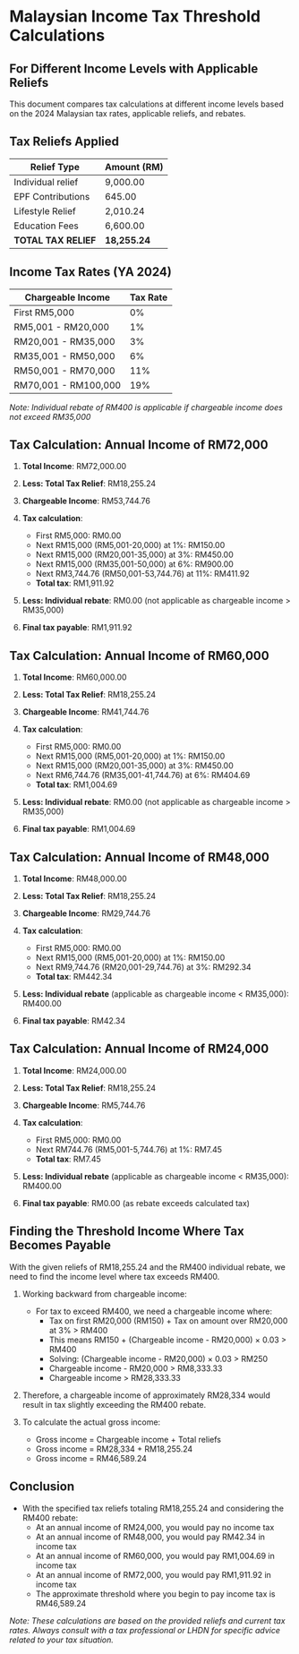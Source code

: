 # Malaysian Income Tax Threshold Calculations
## For Different Income Levels with Applicable Reliefs

This document compares tax calculations at different income levels based on the 2024 Malaysian tax rates, applicable reliefs, and rebates.

## Tax Reliefs Applied

| Relief Type | Amount (RM) |
|-------------|-------------|
| Individual relief | 9,000.00 |
| EPF Contributions | 645.00 |
| Lifestyle Relief | 2,010.24 |
| Education Fees | 6,600.00 |
| **TOTAL TAX RELIEF** | **18,255.24** |

## Income Tax Rates (YA 2024)

| Chargeable Income | Tax Rate |
|-------------------|----------|
| First RM5,000 | 0% |
| RM5,001 - RM20,000 | 1% |
| RM20,001 - RM35,000 | 3% |
| RM35,001 - RM50,000 | 6% |
| RM50,001 - RM70,000 | 11% |
| RM70,001 - RM100,000 | 19% |

*Note: Individual rebate of RM400 is applicable if chargeable income does not exceed RM35,000*

## Tax Calculation: Annual Income of RM72,000

1. **Total Income**: RM72,000.00
2. **Less: Total Tax Relief**: RM18,255.24
3. **Chargeable Income**: RM53,744.76

4. **Tax calculation**:
   - First RM5,000: RM0.00
   - Next RM15,000 (RM5,001-20,000) at 1%: RM150.00
   - Next RM15,000 (RM20,001-35,000) at 3%: RM450.00
   - Next RM15,000 (RM35,001-50,000) at 6%: RM900.00
   - Next RM3,744.76 (RM50,001-53,744.76) at 11%: RM411.92
   - **Total tax**: RM1,911.92
   
5. **Less: Individual rebate**: RM0.00 (not applicable as chargeable income > RM35,000)
6. **Final tax payable**: RM1,911.92

## Tax Calculation: Annual Income of RM60,000

1. **Total Income**: RM60,000.00
2. **Less: Total Tax Relief**: RM18,255.24
3. **Chargeable Income**: RM41,744.76

4. **Tax calculation**:
   - First RM5,000: RM0.00
   - Next RM15,000 (RM5,001-20,000) at 1%: RM150.00
   - Next RM15,000 (RM20,001-35,000) at 3%: RM450.00
   - Next RM6,744.76 (RM35,001-41,744.76) at 6%: RM404.69
   - **Total tax**: RM1,004.69
   
5. **Less: Individual rebate**: RM0.00 (not applicable as chargeable income > RM35,000)
6. **Final tax payable**: RM1,004.69

## Tax Calculation: Annual Income of RM48,000

1. **Total Income**: RM48,000.00
2. **Less: Total Tax Relief**: RM18,255.24
3. **Chargeable Income**: RM29,744.76

4. **Tax calculation**:
   - First RM5,000: RM0.00
   - Next RM15,000 (RM5,001-20,000) at 1%: RM150.00
   - Next RM9,744.76 (RM20,001-29,744.76) at 3%: RM292.34
   - **Total tax**: RM442.34
   
5. **Less: Individual rebate** (applicable as chargeable income < RM35,000): RM400.00
6. **Final tax payable**: RM42.34

## Tax Calculation: Annual Income of RM24,000

1. **Total Income**: RM24,000.00
2. **Less: Total Tax Relief**: RM18,255.24
3. **Chargeable Income**: RM5,744.76

4. **Tax calculation**:
   - First RM5,000: RM0.00
   - Next RM744.76 (RM5,001-5,744.76) at 1%: RM7.45
   - **Total tax**: RM7.45
   
5. **Less: Individual rebate** (applicable as chargeable income < RM35,000): RM400.00
6. **Final tax payable**: RM0.00 (as rebate exceeds calculated tax)

## Finding the Threshold Income Where Tax Becomes Payable

With the given reliefs of RM18,255.24 and the RM400 individual rebate, we need to find the income level where tax exceeds RM400.

1. Working backward from chargeable income:
   - For tax to exceed RM400, we need a chargeable income where:
     - Tax on first RM20,000 (RM150) + Tax on amount over RM20,000 at 3% > RM400
     - This means RM150 + (Chargeable income - RM20,000) × 0.03 > RM400
     - Solving: (Chargeable income - RM20,000) × 0.03 > RM250
     - Chargeable income - RM20,000 > RM8,333.33
     - Chargeable income > RM28,333.33

2. Therefore, a chargeable income of approximately RM28,334 would result in tax slightly exceeding the RM400 rebate.

3. To calculate the actual gross income:
   - Gross income = Chargeable income + Total reliefs
   - Gross income = RM28,334 + RM18,255.24
   - Gross income = RM46,589.24

## Conclusion

- With the specified tax reliefs totaling RM18,255.24 and considering the RM400 rebate:
  - At an annual income of RM24,000, you would pay no income tax
  - At an annual income of RM48,000, you would pay RM42.34 in income tax
  - At an annual income of RM60,000, you would pay RM1,004.69 in income tax
  - At an annual income of RM72,000, you would pay RM1,911.92 in income tax
  - The approximate threshold where you begin to pay income tax is RM46,589.24

*Note: These calculations are based on the provided reliefs and current tax rates. Always consult with a tax professional or LHDN for specific advice related to your tax situation.*